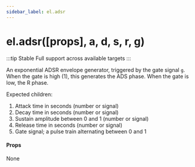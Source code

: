 ```yaml
---
sidebar_label: el.adsr
---
```


# el.adsr([props], a, d, s, r, g)

:::tip Stable
Full support across available targets
:::

An exponential ADSR envelope generator, triggered by the gate signal `g`. When the
gate is high (1), this generates the ADS phase. When the gate is low, the R phase.

Expected children:
1. Attack time in seconds (number or signal)
2. Decay time in seconds (number or signal)
3. Sustain amplitude between 0 and 1 (number or signal)
4. Release time in seconds (number or signal)
5. Gate signal; a pulse train alternating between 0 and 1

#### Props

None

